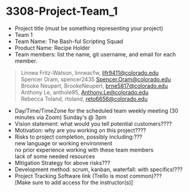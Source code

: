 # 3308-Project-Team_1
- Project title (must be something representing your project) <br>
- Team 1<br>
- Team Name: The Bash-ful Scripting Squad<br>
- Product Name: Recipe Holder<br>
- Team members: list the name, git username, and email for each member.<br>
> Linnea Fritz-Watson, linneacfw, lifr9411@colorado.edu <br>
> Spencer Oram, spencer2435 Spencer.Oram@colorado.edu <br>
> Brooke Neupert, BrookeNeupert, brne5817@colorado.edu <br>
> Anthony Le, anthole95, Anthony.Le@colorado.edu  <br>
> Rebecca Toland, rtoland, reto6656@colorado.edu     <br>

- Day/Time/TimeZone for the scheduled team weekly meeting (30 minutes via Zoom) Sunday's @ 3pm <br> 
- Vision statement: what would you tell potential customers???? <br>
- Motivation: why are you working on this project???? <br>
- Risks to project completion, possibly including:??? <br>
new language or working environment<br>
no prior experience working with these team members <br>
lack of some needed resources<br>
- Mitigation Strategy for above risks??? <br>
- Development method: scrum, kanban, waterfall: with specifics!??? <br>
- Project Tracking Software link (Trello is most common)??? <br>
[Make sure to add access for the instructor(s)]<br>
